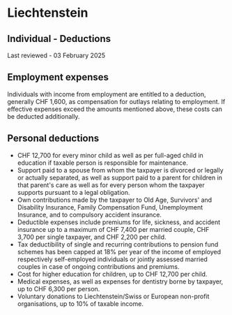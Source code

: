 # Liechtenstein
## Individual - Deductions
Last reviewed - 03 February 2025
## Employment expenses
Individuals with income from employment are entitled to a deduction, generally CHF 1,600, as compensation for outlays relating to employment. If effective expenses exceed the amounts mentioned above, these costs can be deducted additionally.
## Personal deductions
  * CHF 12,700 for every minor child as well as per full-aged child in education if taxable person is responsible for maintenance.
  * Support paid to a spouse from whom the taxpayer is divorced or legally or actually separated, as well as support paid to a parent for children in that parent's care as well as for every person whom the taxpayer supports pursuant to a legal obligation.
  * Own contributions made by the taxpayer to Old Age, Survivors' and Disability Insurance, Family Compensation Fund, Unemployment Insurance, and to compulsory accident insurance.
  * Deductible expenses include premiums for life, sickness, and accident insurance up to a maximum of CHF 7,400 per married couple, CHF 3,700 per single taxpayer, and CHF 2,200 per child.
  * Tax deductibility of single and recurring contributions to pension fund schemes has been capped at 18% per year of the income of employed respectively self-employed individuals or jointly assessed married couples in case of ongoing contributions and premiums.
  * Cost for higher education for children, up to CHF 12,700 per child.
  * Medical expenses, as well as expenses for dentistry borne by taxpayer, up to CHF 6,300 per person.
  * Voluntary donations to Liechtenstein/Swiss or European non-profit organisations, up to 10% of taxable income.


